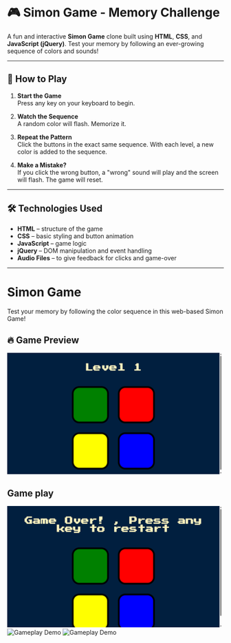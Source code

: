 # 🎮 Simon Game - Memory Challenge

A fun and interactive **Simon Game** clone built using **HTML**, **CSS**, and **JavaScript (jQuery)**. Test your memory by following an ever-growing sequence of colors and sounds!

---

## 🧠 How to Play

1. **Start the Game**  
   Press any key on your keyboard to begin.

2. **Watch the Sequence**  
   A random color will flash. Memorize it.

3. **Repeat the Pattern**  
   Click the buttons in the exact same sequence. With each level, a new color is added to the sequence.

4. **Make a Mistake?**  
   If you click the wrong button, a "wrong" sound will play and the screen will flash. The game will reset.

---

## 🛠️ Technologies Used

- **HTML** – structure of the game
- **CSS** – basic styling and button animation
- **JavaScript** – game logic
- **jQuery** – DOM manipulation and event handling
- **Audio Files** – to give feedback for clicks and game-over

---

# Simon Game

Test your memory by following the color sequence in this web-based Simon Game!

## 🔥 Game Preview

<img src="images/image_1.png" width="500" alt="Gameplay Demo">

## Game play

<img src="images/image_2.png" width="500" alt="Gameplay Demo">
<img src="images/image_3" width="500" alt="Gameplay Demo">
<img src="images/image_4" width="500" alt="Gameplay Demo">




